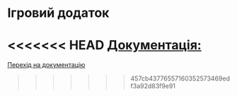 # Ігровий додаток

<<<<<<< HEAD
[Документація: ](./docs/documentary.md)
=======
[Перехід на документацію](./docs/documentary.md)
>>>>>>> 457cb43776557160352573469edf3a92d83f9e91
